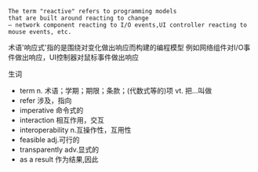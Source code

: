 ```
The term "reactive" refers to programming models 
that are built around reacting to change 
— network component reacting to I/O events,UI controller reacting to mouse events, etc. 
```

术语'响应式'指的是围绕对变化做出响应而构建的编程模型
例如网络组件对I/O事件做出响应，UI控制器对鼠标事件做出响应

生词

- term n. 术语；学期；期限；条款；(代数式等的)项
       vt. 把…叫做
- refer 涉及，指向
- imperative  命令式的
- interaction 相互作用，交互
- interoperability n.互操作性，互用性
- feasible adj.可行的
- transparently adv.显式的
- as a result 作为结果,因此